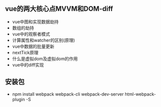 ## vue的两大核心点MVVM和DOM-diff
- vue中图和实现数据劫持
- 数组的劫持
- vue中的观察者模式
- 计算属性和watcher的区别(原理)
- vue中数据的批量更新
- nextTick原理
- 什么是虚拟dom及虚拟dom的作用
- vue中的diff实现
## 安装包 
- npm install webpack webpack-cli webpack-dev-server html-webpack-plugin -S